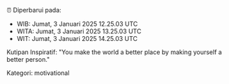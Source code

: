 ⏰ Diperbarui pada:
- WIB: Jumat, 3 Januari 2025 12.25.03 UTC
- WITA: Jumat, 3 Januari 2025 13.25.03 UTC
- WIT: Jumat, 3 Januari 2025 14.25.03 UTC

Kutipan Inspiratif:
"You make the world a better place by making yourself a better person."


Kategori: motivational

